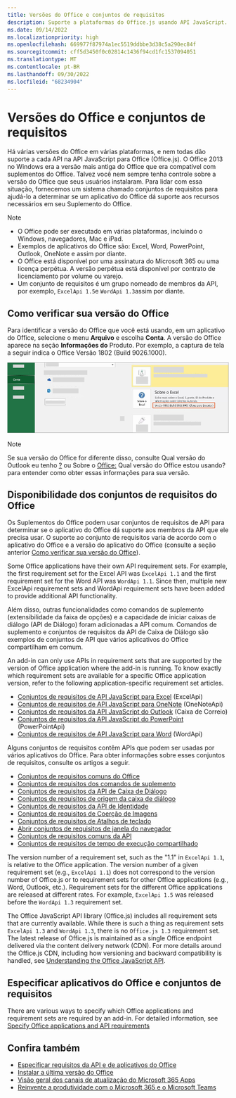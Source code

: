 ```yaml
---
title: Versões do Office e conjuntos de requisitos
description: Suporte a plataformas do Office.js usando API JavaScript.
ms.date: 09/14/2022
ms.localizationpriority: high
ms.openlocfilehash: 669977f87974a1ec5519ddbbe3d38c5a290ec84f
ms.sourcegitcommit: cff5d3450f0c02814c1436f94cd1fc1537094051
ms.translationtype: MT
ms.contentlocale: pt-BR
ms.lasthandoff: 09/30/2022
ms.locfileid: "68234904"
---
```

# <a name="office-versions-and-requirement-sets"></a>Versões do Office e conjuntos de requisitos

Há várias versões do Office em várias plataformas, e nem todas dão suporte a cada API na API JavaScript para Office (Office.js). O Office 2013 no Windows era a versão mais antiga do Office que era compatível com suplementos do Office. Talvez você nem sempre tenha controle sobre a versão do Office que seus usuários instalaram. Para lidar com essa situação, fornecemos um sistema chamado conjuntos de requisitos para ajudá-lo a determinar se um aplicativo do Office dá suporte aos recursos necessários em seu Suplemento do Office.

> [!NOTE]
>
> - O Office pode ser executado em várias plataformas, incluindo o Windows, navegadores, Mac e iPad.
> - Exemplos de aplicativos do Office são: Excel, Word, PowerPoint, Outlook, OneNote e assim por diante.
> - O Office está disponível por uma assinatura do Microsoft 365 ou uma licença perpétua. A versão perpétua está disponível por contrato de licenciamento por volume ou varejo.
> - Um conjunto de requisitos é um grupo nomeado de membros da API, por exemplo, `ExcelApi 1.5`e `WordApi 1.3`assim por diante.

## <a name="how-to-check-your-office-version"></a>Como verificar sua versão do Office

Para identificar a versão do Office que você está usando, em um aplicativo do Office, selecione o menu **Arquivo** e escolha **Conta**. A versão do Office aparece na seção **Informações do** Produto. Por exemplo, a captura de tela a seguir indica o Office Versão 1802 (Build 9026.1000).

![Verificar sua versão do Office.](../images/office-version.png)

> [!NOTE]
> Se sua versão do Office for diferente disso, consulte Qual versão do Outlook eu tenho [?](https://support.microsoft.com/office/b3a9568c-edb5-42b9-9825-d48d82b2257c) ou Sobre o [Office:](https://support.microsoft.com/topic/932788b8-a3ce-44bf-bb09-e334518b8b19) Qual versão do Office estou usando? para entender como obter essas informações para sua versão.

## <a name="office-requirement-sets-availability"></a>Disponibilidade dos conjuntos de requisitos do Office

Os Suplementos do Office podem usar conjuntos de requisitos de API para determinar se o aplicativo do Office dá suporte aos membros da API que ele precisa usar. O suporte ao conjunto de requisitos varia de acordo com o aplicativo do Office e a versão do aplicativo do Office (consulte a seção anterior [Como verificar sua versão do Office](#how-to-check-your-office-version)).

Some Office applications have their own API requirement sets. For example, the first requirement set for the Excel API was `ExcelApi 1.1` and the first requirement set for the Word API was `WordApi 1.1`. Since then, multiple new ExcelApi requirement sets and WordApi requirement sets have been added to provide additional API functionality.

Além disso, outras funcionalidades como comandos de suplemento (extensibilidade da faixa de opções) e a capacidade de iniciar caixas de diálogo (API de Diálogo) foram adicionadas a API comum. Comandos de suplemento e conjuntos de requisitos da API de Caixa de Diálogo são exemplos de conjuntos de API que vários aplicativos do Office compartilham em comum.

An add-in can only use APIs in requirement sets that are supported by the version of Office application where the add-in is running. To know exactly which requirement sets are available for a specific Office application version, refer to the following application-specific requirement set articles.

- [Conjuntos de requisitos de API JavaScript para Excel](/javascript/api/requirement-sets/excel/excel-api-requirement-sets) (ExcelApi)
- [Conjuntos de requisitos de API JavaScript para OneNote](/javascript/api/requirement-sets/onenote/onenote-api-requirement-sets) (OneNoteApi)
- [Conjuntos de requisitos da API JavaScript do Outlook](/javascript/api/requirement-sets/outlook/outlook-api-requirement-sets) (Caixa de Correio)
- [Conjuntos de requisitos da API JavaScript do PowerPoint](/javascript/api/requirement-sets/powerpoint/powerpoint-api-requirement-sets) (PowerPointApi)
- [Conjuntos de requisitos de API JavaScript para Word](/javascript/api/requirement-sets/word/word-api-requirement-sets) (WordApi)

Alguns conjuntos de requisitos contêm APIs que podem ser usadas por vários aplicativos do Office. Para obter informações sobre esses conjuntos de requisitos, consulte os artigos a seguir.

- [Conjuntos de requisitos comuns do Office](/javascript/api/requirement-sets/common/office-add-in-requirement-sets)
- [Conjuntos de requisitos dos comandos de suplemento](/javascript/api/requirement-sets/common/add-in-commands-requirement-sets)
- [Conjuntos de requisitos da API de Caixa de Diálogo](/javascript/api/requirement-sets/common/dialog-api-requirement-sets)
- [Conjuntos de requisitos de origem da caixa de diálogo](/javascript/api/requirement-sets/common/dialog-origin-requirement-sets)
- [Conjuntos de requisitos da API de Identidade](/javascript/api/requirement-sets/common/identity-api-requirement-sets)
- [Conjuntos de requisitos de Coerção de Imagens](/javascript/api/requirement-sets/common/image-coercion-requirement-sets)
- [Conjuntos de requisitos de Atalhos de teclado](/javascript/api/requirement-sets/common/keyboard-shortcuts-requirement-sets)
- [Abrir conjuntos de requisitos de janela do navegador](/javascript/api/requirement-sets/common/open-browser-window-api-requirement-sets)
- [Conjuntos de requisitos comuns da API](/javascript/api/requirement-sets/common/ribbon-api-requirement-sets)
- [Conjuntos de requisitos de tempo de execução compartilhado](/javascript/api/requirement-sets/common/shared-runtime-requirement-sets)

The version number of a requirement set, such as the "1.1" in `ExcelApi 1.1`, is relative to the Office application. The version number of a given requirement set (e.g., `ExcelApi 1.1`) does not correspond to the version number of Office.js or to requirement sets for other Office applications (e.g., Word, Outlook, etc.).  Requirement sets for the different Office applications are released at different rates. For example, `ExcelApi 1.5` was released before the `WordApi 1.3` requirement set.

The Office JavaScript API library (Office.js) includes all requirement sets that are currently available. While there is such a thing as requirement sets `ExcelApi 1.3` and `WordApi 1.3`, there is no `Office.js 1.3` requirement set. The latest release of Office.js is maintained as a single Office endpoint delivered via the content delivery network (CDN). For more details around the Office.js CDN, including how versioning and backward compatibility is handled, see [Understanding the Office JavaScript API](../develop/understanding-the-javascript-api-for-office.md).

## <a name="specify-office-applications-and-requirement-sets"></a>Especificar aplicativos do Office e conjuntos de requisitos

There are various ways to specify which Office applications and requirement sets are required by an add-in.  For detailed information, see [Specify Office applications and API requirements](../develop/specify-office-hosts-and-api-requirements.md)

## <a name="see-also"></a>Confira também

- [Especificar requisitos da API e de aplicativos do Office](../develop/specify-office-hosts-and-api-requirements.md)
- [Instalar a última versão do Office](../develop/install-latest-office-version.md)
- [Visão geral dos canais de atualização do Microsoft 365 Apps](/deployoffice/overview-of-update-channels-for-office-365-proplus)
- [Reinvente a produtividade com o Microsoft 365 e o Microsoft Teams](https://products.office.com/compare-all-microsoft-office-products?tab=2)
